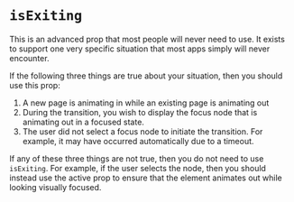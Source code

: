 # `isExiting`

This is an advanced prop that most people will never need to use. It exists to support one very specific situation that most apps simply
will never encounter.

If the following three things are true about your situation, then you should use this prop:

1. A new page is animating in while an existing page is animating out
2. During the transition, you wish to display the focus node that is animating out in a focused state.
3. The user did not select a focus node to initiate the transition. For example, it may have occurred automatically due to a timeout.

If any of these three things are not true, then you do not need to use `isExiting`. For example, if the user selects the node, then
you should instead use the active prop to ensure that the element animates out while looking visually focused.
